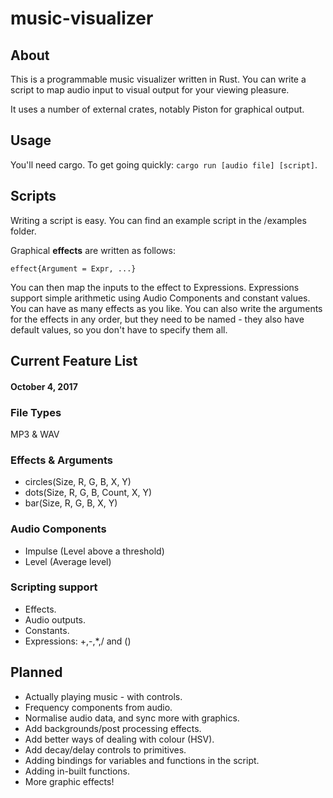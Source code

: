 # music-visualizer

## About
This is a programmable music visualizer written in Rust. You can write a script to map audio input to visual output for your viewing pleasure.

It uses a number of external crates, notably Piston for graphical output. 


## Usage
You'll need cargo. To get going quickly: `cargo run [audio file] [script]`.


## Scripts
Writing a script is easy. You can find an example script in the /examples folder.

Graphical **effects** are written as follows:

```
effect{Argument = Expr, ...}
```

You can then map the inputs to the effect to Expressions. Expressions support simple arithmetic using Audio Components and constant values. You can have as many effects as you like. You can also write the arguments for the effects in any order, but they need to be named - they also have default values, so you don't have to specify them all.


## Current Feature List
#### October 4, 2017

### File Types
MP3 & WAV

### Effects & Arguments
* circles(Size, R, G, B, X, Y)
* dots(Size, R, G, B, Count, X, Y)
* bar(Size, R, G, B, X, Y)

### Audio Components
* Impulse (Level above a threshold)
* Level (Average level)

### Scripting support
* Effects.
* Audio outputs.
* Constants.
* Expressions: +,-,*,/ and ()


## Planned
* Actually playing music - with controls.
* Frequency components from audio.
* Normalise audio data, and sync more with graphics.
* Add backgrounds/post processing effects.
* Add better ways of dealing with colour (HSV).
* Add decay/delay controls to primitives.
* Adding bindings for variables and functions in the script.
* Adding in-built functions.
* More graphic effects!
